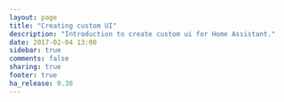 ```yaml
---
layout: page
title: "Creating custom UI"
description: "Introduction to create custom ui for Home Assistant."
date: 2017-02-04 13:00
sidebar: true
comments: false
sharing: true
footer: true
ha_release: 0.38
---
```


<script>
window.location = 'https://developers.home-assistant.io/docs/en/frontend_creating_custom_ui.html';
</script>